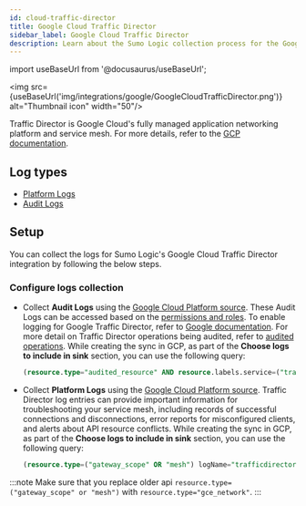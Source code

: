 ```yaml
---
id: cloud-traffic-director
title: Google Cloud Traffic Director
sidebar_label: Google Cloud Traffic Director
description: Learn about the Sumo Logic collection process for the Google Cloud Traffic Director service.
---
```


import useBaseUrl from '@docusaurus/useBaseUrl';

<img src={useBaseUrl('img/integrations/google/GoogleCloudTrafficDirector.png')} alt="Thumbnail icon" width="50"/>

Traffic Director is Google Cloud's fully managed application networking platform and service mesh. For more details, refer to the [GCP documentation](https://cloud.google.com/traffic-director/docs).

## Log types

* [Platform Logs](https://docs.aws.amazon.com/appflow/latest/userguide/monitoring-cloudwatch.html)
* [Audit Logs](https://docs.aws.amazon.com/appflow/latest/userguide/appflow-cloudtrail-logs.html)

## Setup

You can collect the logs for Sumo Logic's Google Cloud Traffic Director integration by following the below steps.

### Configure logs collection

* Collect **Audit Logs** using the [Google Cloud Platform source](/docs/send-data/hosted-collectors/google-source/google-cloud-platform-source). These Audit Logs can be accessed based on the [permissions and roles](https://cloud.google.com/traffic-director/docs/audit-logging#audit_log_permissions). To enable logging for Google Traffic Director, refer to [Google documentation](https://cloud.google.com/traffic-director/docs/audit-logging#enabling_audit_logging). For more detail on Traffic Director operations being audited, refer to [audited operations](https://cloud.google.com/traffic-director/docs/audit-logging#audited_operations). While creating the sync in GCP, as part of the **Choose logs to include in sink** section, you can use the following query:
   ```sql
   (resource.type="audited_resource" AND resource.labels.service=("trafficdirector.googleapis.com" OR "networkservices.googleapis.com" OR "networksecurity.googleapis.com"))
   ```
* Collect **Platform Logs** using the [Google Cloud Platform source](/docs/send-data/hosted-collectors/google-source/google-cloud-platform-source). Traffic Director log entries can provide important information for troubleshooting your service mesh, including records of successful connections and disconnections, error reports for misconfigured clients, and alerts about API resource conflicts. While creating the sync in GCP, as part of the **Choose logs to include in sink** section, you can use the following query:
   ```sql
   (resource.type=("gateway_scope" OR "mesh") logName="trafficdirector.googleapis.com/events")
   ```

:::note
Make sure that you replace older api `resource.type=("gateway_scope" or "mesh")` with `resource.type="gce_network"`.
:::
